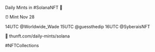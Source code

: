 Daily Mints in #SolanaNFT 🚀

⏰ Mint Nov 28

14UTC @Worldwide_Wade
15UTC @guessthedip
16UTC @SyberaisNFT

🔗 thunft.com/daily-mints/solana

#NFTCollections